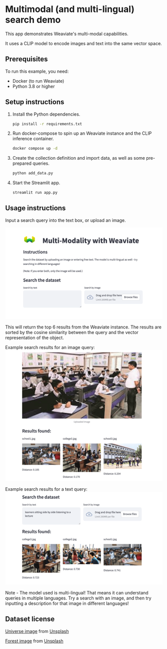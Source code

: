 # Multimodal (and multi-lingual) search demo

This app demonstrates Weaviate's multi-modal capabilities.

It uses a CLIP model to encode images and text into the same vector space.

## Prerequisites

To run this example, you need:
- Docker (to run Weaviate)
- Python 3.8 or higher

## Setup instructions

1. Install the Python dependencies.
    ```bash
    pip install -r requirements.txt
    ```
2. Run docker-compose to spin up an Weaviate instance and the CLIP inference container.
    ```bash
    docker compose up -d
    ```
3. Create the collection definition and import data, as well as some pre-prepared queries.
    ```bash
    python add_data.py
    ```
4. Start the Streamlit app.
    ```bash
    streamlit run app.py
    ```

## Usage instructions

Input a search query into the text box, or upload an image.

![mm_demo_screen](./mm_demo_screen.png)

This will return the top 6 results from the Weaviate instance. The results are sorted by the cosine similarity between the query and the vector representation of the object.

Example search results for an image query:
![mm_demo_by_img](./mm_demo_by_img.png)

Example search results for a text query:
![mm_demo_by_text](./mm_demo_by_txt.png)

Note - The model used is multi-lingual! That means it can understand queries in multiple languages. Try a search with an image, and then try inputting a description for that image in different languages!

## Dataset license

[Universe image](data/images/universe1.jpg) from [Unsplash](https://unsplash.com/photos/two-stars-in-the-middle-of-a-black-sky-fsH1KjbdjE8)

[Forest image](data/images/forest2.jpg) from [Unsplash](https://unsplash.com/photos/green-pine-trees-d6kSvT2xZQo)

